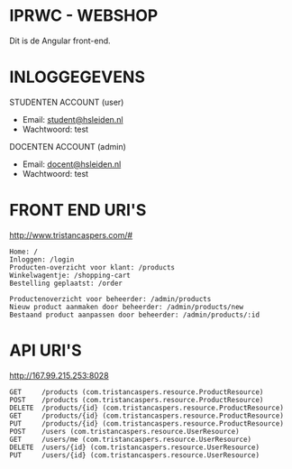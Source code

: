 # IPRWC - WEBSHOP

Dit is de Angular front-end.

# INLOGGEGEVENS
STUDENTEN ACCOUNT (user)

- Email: student@hsleiden.nl
- Wachtwoord: test

DOCENTEN ACCOUNT (admin)

- Email: docent@hsleiden.nl
- Wachtwoord: test

# FRONT END URI'S

http://www.tristancaspers.com/#
   
    Home: /
    Inloggen: /login
    Producten-overzicht voor klant: /products
    Winkelwagentje: /shopping-cart
    Bestelling geplaatst: /order
    
    Productenoverzicht voor beheerder: /admin/products
    Nieuw product aanmaken door beheerder: /admin/products/new
    Bestaand product aanpassen door beheerder: /admin/products/:id
    


# API URI'S

http://167.99.215.253:8028
    
    GET     /products (com.tristancaspers.resource.ProductResource)
    POST    /products (com.tristancaspers.resource.ProductResource)
    DELETE  /products/{id} (com.tristancaspers.resource.ProductResource)
    GET     /products/{id} (com.tristancaspers.resource.ProductResource)
    PUT     /products/{id} (com.tristancaspers.resource.ProductResource)
    POST    /users (com.tristancaspers.resource.UserResource)
    GET     /users/me (com.tristancaspers.resource.UserResource)
    DELETE  /users/{id} (com.tristancaspers.resource.UserResource)
    PUT     /users/{id} (com.tristancaspers.resource.UserResource)
